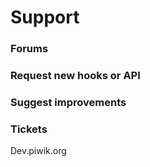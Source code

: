 # Support

### Forums
### Request new hooks or API
### Suggest improvements
### Tickets

Dev.piwik.org